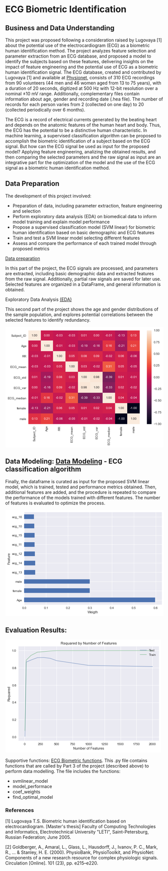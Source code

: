 # ECG Biometric Identification

## Business and Data Understanding
This project was proposed following a consideration raised by Lugovaya [1] about the potential use of the electrocardiogram (ECG) as a biometric human identification method.
The project analyzes feature selection and parameter extraction from an ECG database, and proposed a model to identify the subjects based on these features, delivering insights on the impact of feature engineering and the potential use of ECG as a biometric human identification signal. 
The ECG database, created and contributed by Lugovaya [1] and available at [Physionet](https://physionet.org/content/ecgiddb/1.0.0/), consists of 310 ECG recordings from 90 volunteers (44 men and 46 women aged from 13 to 75 years), with a duration of 20 seconds, digitized at 500 Hz with 12-bit resolution over a nominal ±10 mV range. Additionally, complementary files contain information about age, gender and recording date (.hea file). The number of records for each person varies from 2 (collected on one day) to 20 (collected periodically over 6 months).

The ECG is a record of electrical currents generated by the beating heart and depends on the anatomic features of the human heart and body. Thus, the ECG has the potential to be a distinctive human characteristic. In machine learning, a supervised classification algorithm can be proposed to accomplish the biometric identification of a subject based on the ECG signal. But how can the ECG signal be used as input for the proposed model? Applying feature engineering, analizing the obtained results, and then comparing the selected parameters and the raw signal as input are an integrative part for the optimization of the model and the use of the ECG signal as a biometric human identification method.

## Data Preparation
The development of this project involved:
* Preparation of data, including parameter extraction, feature engineering and selection 
* Perform exploratory data analysis (EDA) on biomedical data to inform model training and explain model performance
* Propose a supervised classification model (SVM linear) for biometric human identification based on basic demographic and ECG features
* Train and test a SVM linear model selecting different features
* Assess and compare the performance of each trained model through proposed metrics


[Data preparation](https://github.com/franciscoj-londonoh/ECG-Biometric/blob/main/Part1_DataPreparation.ipynb)

In this part of the project, the ECG signals are processed, and parameters are extracted, including basic demographic data and extracted features from the raw signal. Additionally, partial raw signals are saved for later use. Selected features are organized in a DataFrame, and general information is obtained.

Exploratory Data Analysis [(EDA)](https://github.com/franciscoj-londonoh/ECG-Biometric/blob/main/Part2_EDA.ipynb)

This second part of the project shows the age and gender distributions of the sample population, and explores potential correlations between the selected features to identify redundancy.

![EDA_heatmap](https://github.com/franciscoj-londonoh/ECG-Biometric/blob/main/Image/HeatMap_2.png)


## Data Modeling: [Data Modeling](https://github.com/franciscoj-londonoh/ECG-Biometric/blob/main/Part3_DataModeling.ipynbb) - ECG classification algorithm

Finally, the dataframe is curated as input for the proposed SVM linear model, which is trained, tested and performance metrics obtained. Then, additional features are added, and the procedure is repeated to compare the performance of the models trained with different features. The number of features is evaluated to optimize the process.  

![Feature_weights](https://github.com/franciscoj-londonoh/ECG-Biometric/blob/main/Image/Feature_weigth.png)

## Evaluation Results:
![Feature_impact](https://github.com/franciscoj-londonoh/ECG-Biometric/blob/main/Image/Feature_TrainImpact.png)

Supportive functions: [ECG Biometric functions](https://github.com/franciscoj-londonoh/ECG-Biometric/blob/main/ECG_Biometric_functions.py).
This .py file contains functions that are called by Part 3 of the project (described above) to perform data modelling. The file includes the functions: 
- svmlinear_model
- model_performace
- coef_weights
- find_optimal_model


### References
[1] Lugovaya T.S. Biometric human identification based on electrocardiogram. [Master's thesis] Faculty of Computing Technologies and Informatics, Electrotechnical University "LETI", Saint-Petersburg, Russian Federation; June 2005.

[2] Goldberger, A., Amaral, L., Glass, L., Hausdorff, J., Ivanov, P. C., Mark, R., ... & Stanley, H. E. (2000). PhysioBank, PhysioToolkit, and PhysioNet: Components of a new research resource for complex physiologic signals. Circulation [Online]. 101 (23), pp. e215–e220.
